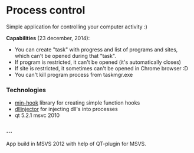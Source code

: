# Process control
Simple application for controlling your computer activity :)

**Capabilities** (23 december, 2014):
* You can create "task" with progress and list of programs and sites, which can't be opened during that "task".
* If program is restricted, it can't be opened (it's automatically closes)
* If site is restricted, it sometimes can't be opened in Chrome browser :D
* You can't kill program process from taskmgr.exe

### Technologies
* [min-hook][mh] library for creating simple function hooks
* [dllinjector][di] for injecting dll's into processes
* qt 5.2.1 msvc 2010

### ...
App build in MSVS 2012 with help of QT-plugin for MSVS.

[mh]: http://www.codeproject.com/Articles/44326/MinHook-The-Minimalistic-x-x-API-Hooking-Libra
[di]: https://github.com/OpenSecurityResearch/dllinjector
